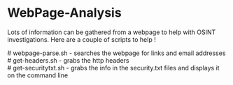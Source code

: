 # WebPage-Analysis

Lots of information can be gathered from a webpage to help with OSINT investigations. Here are a couple of scripts to help !

\# webpage-parse.sh - searches the webpage for links and email addresses<br>
\# get-headers.sh - grabs the http headers <br>
\# get-securitytxt.sh - grabs the info in the security.txt files and displays it on the command line
